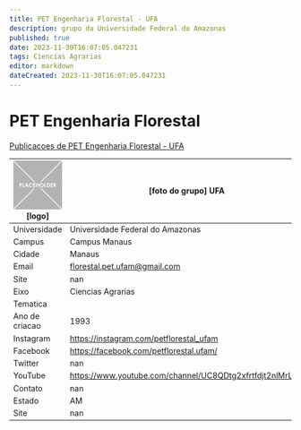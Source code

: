 ```yaml
---
title: PET Engenharia Florestal - UFA
description: grupo da Universidade Federal do Amazonas
published: true
date: 2023-11-30T16:07:05.047231
tags: Ciencias Agrarias
editor: markdown
dateCreated: 2023-11-30T16:07:05.047231
---
```


# PET Engenharia Florestal

[Publicacoes de PET Engenharia Florestal - UFA](/atividade/107PETEngenhariaFlorestalUFA/feed.md)

| ![placeholder.png](/placeholder.png) [logo] | [foto do grupo] UFA         |
| ------------------------------------------- | ------------------------------------------------- |
| Universidade                                | Universidade Federal do Amazonas      |
| Campus                                      | Campus Manaus            |
| Cidade                                      | Manaus             |
| Email                                       | florestal.pet.ufam@gmail.com             |
| Site                                        | nan              |
| Eixo                                        | Ciencias Agrarias              |
| Tematica                                    |           |
| Ano de criacao                              | 1993        |
| Instagram                                   | https://instagram.com/petflorestal_ufam         |
| Facebook                                    | https://facebook.com/petflorestal.ufam/          |
| Twitter                                     | nan           |
| YouTube                                     | https://www.youtube.com/channel/UC8QDtg2xfrtfdjt2nlMrL7Q           |
| Contato                                     | nan         |
| Estado                                      |  AM            |
| Site                                        | nan |
